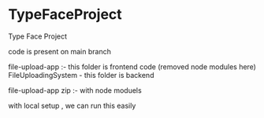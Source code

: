 # TypeFaceProject
Type Face Project

code is present on main branch 

file-upload-app :- this folder is frontend code (removed node modules here)
FileUploadingSystem - this folder is backend

file-upload-app zip :- with node moduels

with local setup , we can run this easily
